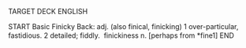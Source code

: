 TARGET DECK
ENGLISH

START
Basic
Finicky
Back: adj. (also finical, finicking) 1 over-particular, fastidious. 2 detailed; fiddly.  finickiness n. [perhaps from *fine1]
END
